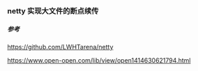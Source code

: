 ### netty 实现大文件的断点续传

##### 参考
https://github.com/LWHTarena/netty

https://www.open-open.com/lib/view/open1414630621794.html
